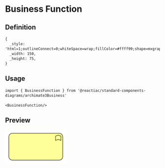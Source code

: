# Business Function

## Definition

```
{
  _style: 'html=1;outlineConnect=0;whiteSpace=wrap;fillColor=#ffff99;shape=mxgraph.archimate3.application;appType=func;archiType=rounded;',
  _width: 150,
  _height: 75,
}
```

## Usage

```
import { BusinessFunction } from '@reactiac/standard-components-diagrams/archimate3Business'

<BusinessFunction/>
```

## Preview

<img src="./business-function.png" width="200"/>
